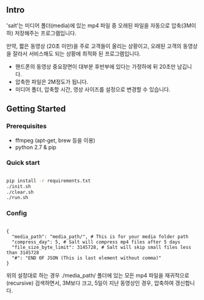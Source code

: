 
## Intro

'salt'는 미디어 폴더(media)에 있는 mp4 파일 중 오래된 파일을 자동으로 압축(3M이하) 저장해주는 프로그램입니다.

만약, 짧은 동영상 (20초 미만)을 주로 고객들이 올리는 상황이고, 오래된 고객의 동영상을 잘라서 서비스해도 되는 상황에 최적화 된 프로그램입니다.

- 핸드폰의 동영상 중요장면이 대부분 후반부에 있다는 가정하에 뒤 20초만 남깁니다.
- 압축한 파일은 2M정도가 됩니다. 
- 미디어 폴더, 압축할 시간, 영상 사이즈를 설정으로 변경할 수 있습니다. 

## Getting Started

### Prerequisites

- ffmpeg (apt-get, brew 등을 이용)
- python 2.7 & pip

### Quick start
```bash

pip install -r requirements.txt
./init.sh
./clear.sh
./run.sh

```

### Config

```

{
  "media_path": "media_path/", # This is for your media folder path
  "compress_day": 5, # Salt will compress mp4 files after 5 days
  "file_size_byte_limit": 3145728, # Salt will skip small files less than 3145728
  "#": "END OF JSON (This is last element without comma)"
}

```

위의 설정대로 하는 경우 ./media_path/ 폴더에 있는 모든 mp4 파일을 재귀적으로(recursive) 검색하면서, 3M보다 크고, 5일이 지난 동영상인 경우, 압축하여 갱신합니다.

